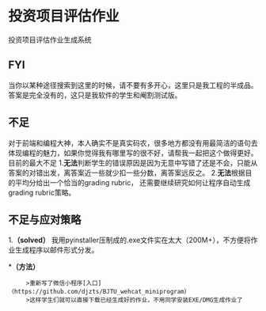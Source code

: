 # 投资项目评估作业

投资项目评估作业生成系统

## FYI 
  当你以某种途径搜索到这里的时候，请不要有多开心，这里只是我工程的半成品。答案是完全没有的，这只是我软件的学生和阉割测试版。
   
## 不足
  对于前端和编程大神，本人确实不是真实码农，很多地方都没有用最简洁的语句去体现编程的魅力，如果你觉得我有哪里写的很不好，请帮我一起把这个做得更好。
  目前的最大不足
  1.**无法**判断学生的错误原因是因为无意中写错了还是不会，只能从答案的对错出发，离答案近一些就少扣一些分数，离答案远反之。
  2.**无法**根据目的平均分给出一个恰当的grading rubric， 还需要继续研究如何让程序自动生成grading rubric策略。
  
## 不足与应对策略
   1.**（solved）** 我用pyinstaller压制成的.exe文件实在太大（200M+），不方便将作业生成程序以邮件形式分发。
      
   *__（方法）__
         
         >重新写了微信小程序[入口]（https://github.com/djzts/BJTU_wehcat_miniprogram）
         >这样学生们就可以直接下载已经生成好的作业，不用同学安装EXE/DMG生成作业了
